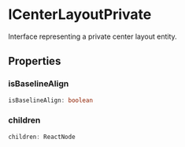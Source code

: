 # ICenterLayoutPrivate

Interface representing a private center layout entity.

## Properties

### isBaselineAlign

```ts
isBaselineAlign: boolean
```

### children

```ts
children: ReactNode
```
